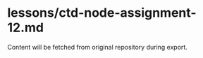 # lessons/ctd-node-assignment-12.md

Content will be fetched from original repository during export.